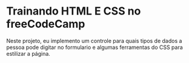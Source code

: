 <h1>Trainando HTML E CSS no freeCodeCamp</h1>

<p>Neste projeto, eu implemento um controle para quais tipos de dados a pessoa pode digitar no formulario e algumas ferramentas do CSS para estilizar a página.</p> 
